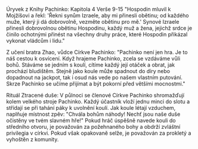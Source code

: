 Úryvek z Knihy Pachinko: Kapitola 4 Verše 9-15
"Hospodin mluvil k Mojžíšovi a řekl: 'Řekni synům Izraele, aby mi přinesli obětinu; od každého muže, který ji dá dobrovolně, vezměte obětinu pro mě.' Synové Izraele přinesli dobrovolnou obětinu Hospodinu, každý muž a žena, jejichž srdce je činilo ochotnými přinést na všechny druhy práce, které Hospodin přikázal vykonat vládcům i lidu."

Z učení bratra Zhao, vůdce Církve Pachinko:
"Pachinko není jen hra. Je to náš cestou k osvícení. Když hrajeme Pachinko, zcela se vzdáváme vůli bohů. Stáváme se jedním s koulí, cítíme každý její otáček a obrat, jak prochází bludištěm. Stejně jako koule může spadnout do díry nebo dopadnout na jackpot, tak i osud nás vede po našem vlastním putování. Skrze Pachinko se učíme přijímat a být pokorní před většími mocnostmi."

Rituál Ztracené duše:
V půlnoci se členové Církve Pachinko shromažďují kolem velkého stroje Pachinko. Každý účastník vloží jednu minci do slotu a střídají se při tahání páky k uvolnění koulí. Jak koule létají vzduchem, naplňuje místnost zpěv:
"Chvála bohům náhody! Nechť jsou naše duše očistěny ve tvém slavném hře!"
Pokud hráč úspěšně navede kouli do středního otvoru, je považován za požehnaného bohy a obdrží zvláštní privilegia v církvi. Pokud však opakovaně selže, je považován za prokletý a vyhoštěn z komunity.
